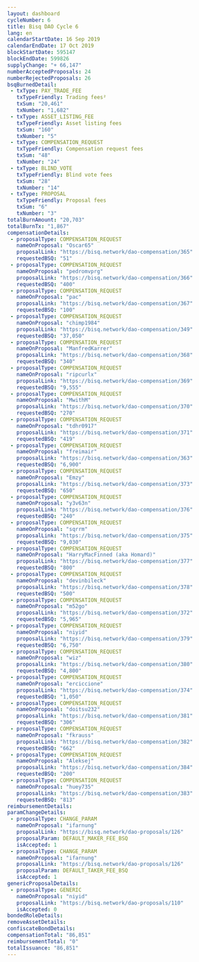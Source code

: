 ```yaml
---
layout: dashboard
cycleNumber: 6
title: Bisq DAO Cycle 6
lang: en
calendarStartDate: 16 Sep 2019
calendarEndDate: 17 Oct 2019
blockStartDate: 595147
blockEndDate: 599826
supplyChange: "+ 66,147"
numberAcceptedProposals: 24
numberRejectedProposals: 26
bsqBurnedDetail:
 - txType: PAY_TRADE_FEE
   txTypeFriendly: Trading fees²
   txSum: "20,461"
   txNumber: "1,682"
 - txType: ASSET_LISTING_FEE
   txTypeFriendly: Asset listing fees
   txSum: "160"
   txNumber: "5"
 - txType: COMPENSATION_REQUEST
   txTypeFriendly: Compensation request fees
   txSum: "48"
   txNumber: "24"
 - txType: BLIND_VOTE
   txTypeFriendly: Blind vote fees
   txSum: "28"
   txNumber: "14"
 - txType: PROPOSAL
   txTypeFriendly: Proposal fees
   txSum: "6"
   txNumber: "3"
totalBurnAmount: "20,703"
totalBurnTx: "1,867"
compensationDetails: 
 - proposalType: COMPENSATION_REQUEST
   nameOnProposal: "Oscar65"
   proposalLink: "https://bisq.network/dao-compensation/365"
   requestedBSQ: "51"
 - proposalType: COMPENSATION_REQUEST
   nameOnProposal: "pedromvprg"
   proposalLink: "https://bisq.network/dao-compensation/366"
   requestedBSQ: "400"
 - proposalType: COMPENSATION_REQUEST
   nameOnProposal: "pac"
   proposalLink: "https://bisq.network/dao-compensation/367"
   requestedBSQ: "100"
 - proposalType: COMPENSATION_REQUEST
   nameOnProposal: "chimp1984"
   proposalLink: "https://bisq.network/dao-compensation/349"
   requestedBSQ: "37,050"
 - proposalType: COMPENSATION_REQUEST
   nameOnProposal: "ManfredKarrer"
   proposalLink: "https://bisq.network/dao-compensation/368"
   requestedBSQ: "340"
 - proposalType: COMPENSATION_REQUEST
   nameOnProposal: "ripcurlx"
   proposalLink: "https://bisq.network/dao-compensation/369"
   requestedBSQ: "9,555"
 - proposalType: COMPENSATION_REQUEST
   nameOnProposal: "MwithM"
   proposalLink: "https://bisq.network/dao-compensation/370"
   requestedBSQ: "270"
 - proposalType: COMPENSATION_REQUEST
   nameOnProposal: "tdhr0917"
   proposalLink: "https://bisq.network/dao-compensation/371"
   requestedBSQ: "419"
 - proposalType: COMPENSATION_REQUEST
   nameOnProposal: "freimair"
   proposalLink: "https://bisq.network/dao-compensation/363"
   requestedBSQ: "6,900"
 - proposalType: COMPENSATION_REQUEST
   nameOnProposal: "Emzy"
   proposalLink: "https://bisq.network/dao-compensation/373"
   requestedBSQ: "650"
 - proposalType: COMPENSATION_REQUEST
   nameOnProposal: "y3v63n"
   proposalLink: "https://bisq.network/dao-compensation/376"
   requestedBSQ: "240"
 - proposalType: COMPENSATION_REQUEST
   nameOnProposal: "sqrrm"
   proposalLink: "https://bisq.network/dao-compensation/375"
   requestedBSQ: "9,030"
 - proposalType: COMPENSATION_REQUEST
   nameOnProposal: "HarryMacFinned (aka Homard)"
   proposalLink: "https://bisq.network/dao-compensation/377"
   requestedBSQ: "800"
 - proposalType: COMPENSATION_REQUEST
   nameOnProposal: "devinbileck"
   proposalLink: "https://bisq.network/dao-compensation/378"
   requestedBSQ: "500"
 - proposalType: COMPENSATION_REQUEST
   nameOnProposal: "m52go"
   proposalLink: "https://bisq.network/dao-compensation/372"
   requestedBSQ: "5,965"
 - proposalType: COMPENSATION_REQUEST
   nameOnProposal: "niyid"
   proposalLink: "https://bisq.network/dao-compensation/379"
   requestedBSQ: "6,750"
 - proposalType: COMPENSATION_REQUEST
   nameOnProposal: "wiz"
   proposalLink: "https://bisq.network/dao-compensation/380"
   requestedBSQ: "4,800"
 - proposalType: COMPENSATION_REQUEST
   nameOnProposal: "erciccione"
   proposalLink: "https://bisq.network/dao-compensation/374"
   requestedBSQ: "1,050"
 - proposalType: COMPENSATION_REQUEST
   nameOnProposal: "doitsu232"
   proposalLink: "https://bisq.network/dao-compensation/381"
   requestedBSQ: "306"
 - proposalType: COMPENSATION_REQUEST
   nameOnProposal: "fkrauss"
   proposalLink: "https://bisq.network/dao-compensation/382"
   requestedBSQ: "662"
 - proposalType: COMPENSATION_REQUEST
   nameOnProposal: "Aleksej"
   proposalLink: "https://bisq.network/dao-compensation/384"
   requestedBSQ: "200"
 - proposalType: COMPENSATION_REQUEST
   nameOnProposal: "huey735"
   proposalLink: "https://bisq.network/dao-compensation/383"
   requestedBSQ: "813"
reimbursementDetails: 
paramChangeDetails: 
 - proposalType: CHANGE_PARAM
   nameOnProposal: "ifarnung"
   proposalLink: "https://bisq.network/dao-proposals/126"
   proposalParam: DEFAULT_MAKER_FEE_BSQ
   isAccepted: 1
 - proposalType: CHANGE_PARAM
   nameOnProposal: "ifarnung"
   proposalLink: "https://bisq.network/dao-proposals/126"
   proposalParam: DEFAULT_TAKER_FEE_BSQ
   isAccepted: 1
genericProposalDetails: 
 - proposalType: GENERIC
   nameOnProposal: "niyid"
   proposalLink: "https://bisq.network/dao-proposals/110"
   isAccepted: 0
bondedRoleDetails: 
removeAssetDetails: 
confiscateBondDetails: 
compensationTotal: "86,851"
reimbursementTotal: "0"
totalIssuance: "86,851"
---
```

